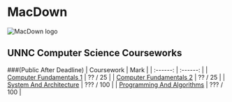 # MacDown

![MacDown logo](http://macdown.uranusjr.com/static/images/logo-160.png)

## UNNC Computer Science Courseworks
###(Public After Deadline)
| Coursework | Mark |
| :------: | :------: |
| [Computer Fundamentals 1](https://github.com/imaginebreake/Academic-Courseworks-Public/tree/master/cf_cw1) | ?? / 25 |
| [Computer Fundamentals 2](https://github.com/imaginebreake/Academic-Courseworks-Public/tree/master/cf_cw2) | ?? / 25 |
| [System And Architecture](https://github.com/imaginebreake/Academic-Courseworks-Public/tree/master/sys_arch_cw) | ??? / 100 |
| [Programming And Algorithms](https://github.com/imaginebreake/Academic-Courseworks-Public/tree/master/pga_cw4) | ??? / 100 |